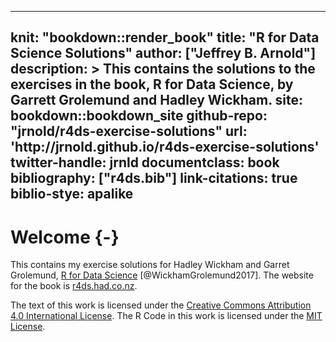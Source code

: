 
---
knit: "bookdown::render_book"
title: "R for Data Science Solutions"
author: ["Jeffrey B. Arnold"]
description: >
  This contains the solutions to the exercises in the book,
  R for Data Science, by Garrett Grolemund and Hadley Wickham.
site: bookdown::bookdown_site
github-repo: "jrnold/r4ds-exercise-solutions"
url: 'http\://jrnold.github.io/r4ds-exercise-solutions'
twitter-handle: jrnld
documentclass: book
bibliography: ["r4ds.bib"]
link-citations: true
biblio-stye: apalike
---

# Welcome {-}

This contains my exercise solutions for Hadley Wickham and Garret Grolemund, [R for Data Science](http://amzn.to/2aHLAQ1) [@WickhamGrolemund2017].
The website for the book is [r4ds.had.co.nz](http://r4ds.had.co.nz/).

The text of this work is licensed under the [Creative Commons Attribution 4.0 International License](http://creativecommons.org/licenses/by/4.0/).
The R Code in this work is licensed under the [MIT License](https://opensource.org/licenses/MIT).

